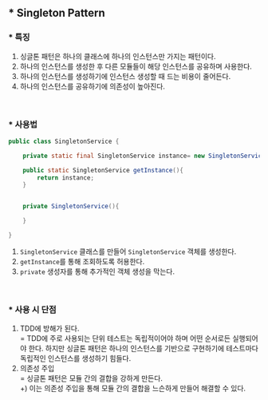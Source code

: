 ## * Singleton Pattern

### * 특징  
1. 싱글톤 패턴은 하나의 클래스에 하나의 인스턴스만 가지는 패턴이다.  
2. 하나의 인스턴스를 생성한 후 다른 모듈들이 해당 인스턴스를 공유하며 사용한다.  
3. 하나의 인스턴스를 생성하기에 인스턴스 생성할 때 드는 비용이 줄어든다.  
4. 하나의 인스턴스를 공유하기에 의존성이 높아진다.    

<br/>

### * 사용법

```java
public class SingletonService {

    private static final SingletonService instance= new SingletonService(); 

    public static SingletonService getInstance(){
        return instance;
    } 


    private SingletonService(){

    }

}
```
1. `SingletonService` 클래스를 만들어 `SingletonService` 객체를 생성한다.
2. `getInstance`를 통해 조회하도록 허용한다.
3. `private` 생성자를 통해 추가적인 객체 생성을 막는다. 

<br/>


### * 사용 시 단점
1. TDD에 방해가 된다.  
= TDD에 주로 사용되는 단위 테스트는 독립적이어야 하며 어떤 순서로든 실행되어야 한다. 하지만 싱글톤 패턴은 하나의 인스턴스를 기반으로 구현하기에 테스트마다 독립적인 인스턴스를 생성하기 힘들다.
2. 의존성 주입  
= 싱글톤 패턴은 모듈 간의 결합을 강하게 만든다.  
    +) 이는 의존성 주입을 통해 모듈 간의 결합을 느슨하게 만들어 해결할 수 있다.  

